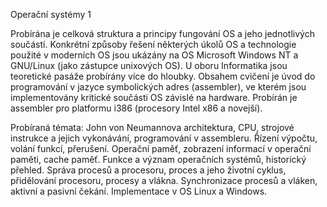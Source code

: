 Operační systémy 1

Probírána je celková struktura a principy fungování OS a jeho jednotlivých součástí. Konkrétní způsoby řešení některých úkolů OS a technologie použité v moderních OS jsou ukázány na OS Microsoft Windows NT a GNU/Linux (jako zástupce unixových OS). U oboru Informatika jsou teoretické pasáže probírány více do hloubky. Obsahem cvičení je úvod do programování v jazyce symbolických adres (assembler), ve kterém jsou implementovány kritické součásti OS závislé na hardware. Probírán je assembler pro platformu i386 (procesory Intel x86 a novejší). 

Probíraná témata: John von Neumannova architektura, CPU, strojové instrukce a jejich vykonávání, programování v assembleru. Řízení výpočtu, volání funkcí, přerušení. Operační paměť, zobrazení informací v operační paměti, cache paměť. Funkce a význam operačních systémů, historický přehled. 
Správa procesů a procesoru, proces a jeho životní cyklus, přidělování procesoru, procesy a vlákna. 
Synchronizace procesů a vláken, aktivní a pasivní čekání. Implementace v OS Linux a Windows. 

